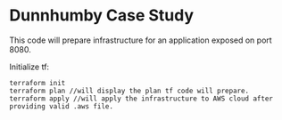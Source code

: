 # Dunnhumby Case Study

This code will prepare infrastructure for an application exposed on port 8080. 

   Initialize tf:
   
    terraform init
    terraform plan //will display the plan tf code will prepare. 
    terraform apply //will apply the infrastructure to AWS cloud after providing valid .aws file. 
